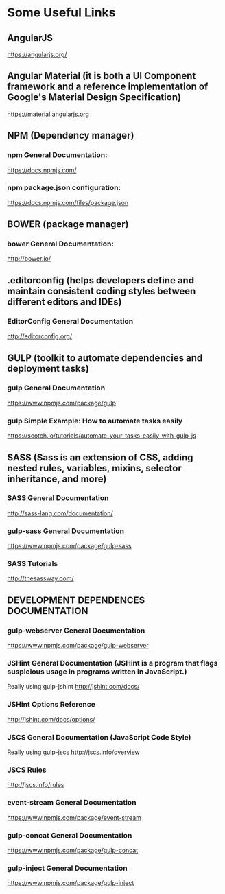 # Some Useful Links

## AngularJS
https://angularjs.org/

## Angular Material (it is both a UI Component framework and a reference implementation of Google's Material Design Specification)
https://material.angularjs.org

## NPM (Dependency manager)

### npm General Documentation:
https://docs.npmjs.com/

### npm package.json configuration:
https://docs.npmjs.com/files/package.json

## BOWER (package manager)

### bower General Documentation:
http://bower.io/

## .editorconfig (helps developers define and maintain consistent coding styles between different editors and IDEs)

### EditorConfig General Documentation
http://editorconfig.org/

## GULP (toolkit to automate dependencies and deployment tasks)

### gulp General Documentation
https://www.npmjs.com/package/gulp

### gulp Simple Example: How to automate tasks easily
https://scotch.io/tutorials/automate-your-tasks-easily-with-gulp-js

## SASS (Sass is an extension of CSS, adding nested rules, variables, mixins, selector inheritance, and more)

### SASS General Documentation
http://sass-lang.com/documentation/

### gulp-sass General Documentation
https://www.npmjs.com/package/gulp-sass

### SASS Tutorials
http://thesassway.com/

## DEVELOPMENT DEPENDENCES DOCUMENTATION

### gulp-webserver General Documentation
https://www.npmjs.com/package/gulp-webserver

### JSHint General Documentation (JSHint is a program that flags suspicious usage in programs written in JavaScript.)
Really using gulp-jshint
http://jshint.com/docs/

### JSHint Options Reference
http://jshint.com/docs/options/

### JSCS General Documentation (JavaScript Code Style)
Really using gulp-jscs
http://jscs.info/overview

### JSCS Rules
http://jscs.info/rules

### event-stream General Documentation
https://www.npmjs.com/package/event-stream

### gulp-concat General Documentation
https://www.npmjs.com/package/gulp-concat

### gulp-inject General Documentation
https://www.npmjs.com/package/gulp-inject
